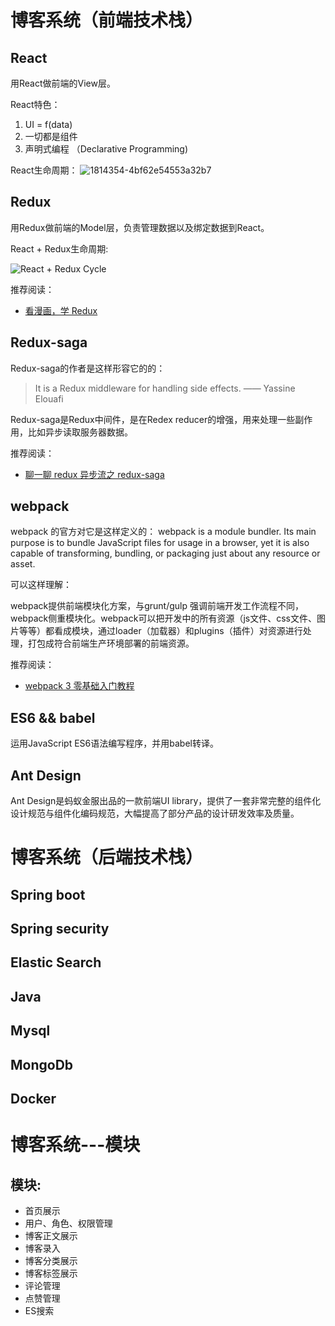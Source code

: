 # 博客系统（前端技术栈）

## React

用React做前端的View层。

React特色：
1. UI = f(data)
2. 一切都是组件
3. 声明式编程 （Declarative Programming)

React生命周期：
![1814354-4bf62e54553a32b7](https://user-images.githubusercontent.com/33799549/39359157-62a298e2-4a4b-11e8-996f-346d1a5d204a.png)

## Redux

用Redux做前端的Model层，负责管理数据以及绑定数据到React。

React + Redux生命周期:

![React + Redux Cycle](https://upload-images.jianshu.io/upload_images/1632709-6d14bdaa2fc8b34b.png)

推荐阅读：

* [看漫画，学 Redux](https://github.com/jasonslyvia/a-cartoon-intro-to-redux-cn)

## Redux-saga

Redux-saga的作者是这样形容它的的：
> It is a Redux middleware for handling side effects. —— Yassine Elouafi  

Redux-saga是Redux中间件，是在Redex reducer的增强，用来处理一些副作用，比如异步读取服务器数据。

推荐阅读：

* [聊一聊 redux 异步流之 redux-saga](https://www.jianshu.com/p/e84493c7af35)

## webpack

webpack 的官方对它是这样定义的：
webpack is a module bundler. Its main purpose is to bundle JavaScript files for usage in a browser, yet it is also capable of transforming, bundling, or packaging just about any resource or asset.

可以这样理解：

webpack提供前端模块化方案，与grunt/gulp 强调前端开发工作流程不同，webpack侧重模块化。webpack可以把开发中的所有资源（js文件、css文件、图片等等）都看成模块，通过loader（加载器）和plugins（插件）对资源进行处理，打包成符合前端生产环境部署的前端资源。

推荐阅读：

* [webpack 3 零基础入门教程](https://love2.io/@hfpp2012/doc/webpack-tutorial/README.md)

## ES6 && babel

运用JavaScript ES6语法编写程序，并用babel转译。

## Ant Design

Ant Design是蚂蚁金服出品的一款前端UI library，提供了一套非常完整的组件化设计规范与组件化编码规范，大幅提高了部分产品的设计研发效率及质量。

# 博客系统（后端技术栈）

## Spring boot

## Spring security

## Elastic Search

## Java

## Mysql

## MongoDb

## Docker

# 博客系统---模块
## 模块:

* 首页展示
* 用户、角色、权限管理
* 博客正文展示
* 博客录入
* 博客分类展示
* 博客标签展示
* 评论管理
* 点赞管理
* ES搜索
